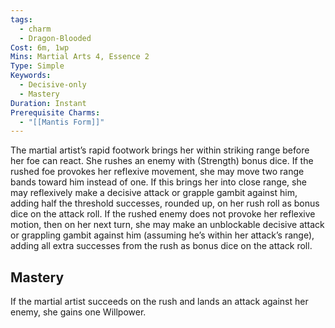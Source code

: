 ```yaml
---
tags:
  - charm
  - Dragon-Blooded
Cost: 6m, 1wp
Mins: Martial Arts 4, Essence 2
Type: Simple
Keywords:
  - Decisive-only
  - Mastery
Duration: Instant
Prerequisite Charms:
  - "[[Mantis Form]]"
---
```

The martial artist’s rapid footwork brings her within striking range before her foe can react. She rushes an enemy with (Strength) bonus dice. If the rushed foe provokes her reflexive movement, she may move two range bands toward him instead of one. If this brings her into close range, she may reflexively make a decisive attack or grapple gambit against him, adding half the threshold successes, rounded up, on her rush roll as bonus dice on the attack roll. If the rushed enemy does not provoke her reflexive motion, then on her next turn, she may make an unblockable decisive attack or grappling gambit against him (assuming he’s within her attack’s range), adding all extra successes from the rush as bonus dice on the attack roll. 
## Mastery

If the martial artist succeeds on the rush and lands an attack against her enemy, she gains one Willpower.